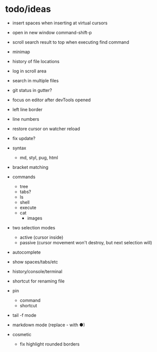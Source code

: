# todo/ideas

- insert spaces when inserting at virtual cursors
- open in new window command-shift-p
- scroll search result to top when executing find command
    
- minimap    
- history of file locations
- log in scroll area

- search in multiple files

- git status in gutter?
    
- focus on editor after devTools opened
    
- left line border
- line numbers

- restore cursor on watcher reload
- fix update?

- syntax
    - md, styl, pug, html

- bracket matching

- commands
    - tree
    - tabs?
    - ls
    - shell
    - execute
    - cat
        - images

- two selection modes
    - active (cursor inside)
    - passive (cursor movement won't destroy, but next selection will)

- autocomplete
- show spaces/tabs/etc
- history/console/terminal
- shortcut for renaming file
- pin
     - command
     - shortcut
- tail -f mode
- markdown mode (replace - with ●)

- cosmetic
  - fix highlight rounded borders     